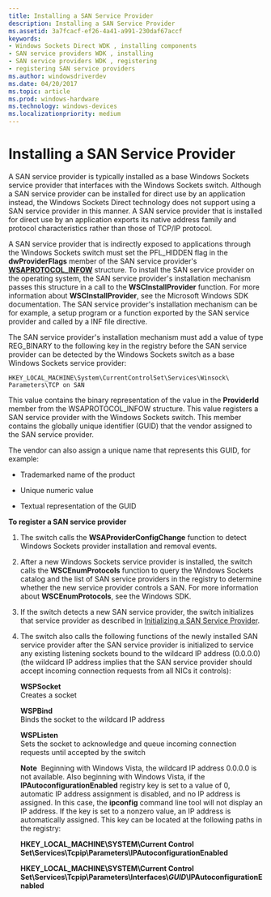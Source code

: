 ```yaml
---
title: Installing a SAN Service Provider
description: Installing a SAN Service Provider
ms.assetid: 3a7fcacf-ef26-4a41-a991-230daf67accf
keywords:
- Windows Sockets Direct WDK , installing components
- SAN service providers WDK , installing
- SAN service providers WDK , registering
- registering SAN service providers
ms.author: windowsdriverdev
ms.date: 04/20/2017
ms.topic: article
ms.prod: windows-hardware
ms.technology: windows-devices
ms.localizationpriority: medium
---
```


# Installing a SAN Service Provider





A SAN service provider is typically installed as a base Windows Sockets service provider that interfaces with the Windows Sockets switch. Although a SAN service provider can be installed for direct use by an application instead, the Windows Sockets Direct technology does not support using a SAN service provider in this manner. A SAN service provider that is installed for direct use by an application exports its native address family and protocol characteristics rather than those of TCP/IP protocol.

A SAN service provider that is indirectly exposed to applications through the Windows Sockets switch must set the PFL\_HIDDEN flag in the **dwProviderFlags** member of the SAN service provider's [**WSAPROTOCOL\_INFOW**](https://msdn.microsoft.com/library/windows/hardware/ff565963) structure. To install the SAN service provider on the operating system, the SAN service provider's installation mechanism passes this structure in a call to the **WSCInstallProvider** function. For more information about **WSCInstallProvider**, see the Microsoft Windows SDK documentation. The SAN service provider's installation mechanism can be for example, a setup program or a function exported by the SAN service provider and called by a INF file directive.

The SAN service provider's installation mechanism must add a value of type REG\_BINARY to the following key in the registry before the SAN service provider can be detected by the Windows Sockets switch as a base Windows Sockets service provider:

```
HKEY_LOCAL_MACHINE\System\CurrentControlSet\Services\Winsock\
Parameters\TCP on SAN
```

This value contains the binary representation of the value in the **ProviderId** member from the WSAPROTOCOL\_INFOW structure. This value registers a SAN service provider with the Windows Sockets switch. This member contains the globally unique identifier (GUID) that the vendor assigned to the SAN service provider.

The vendor can also assign a unique name that represents this GUID, for example:

-   Trademarked name of the product

-   Unique numeric value

-   Textual representation of the GUID

**To register a SAN service provider**

1.  The switch calls the **WSAProviderConfigChange** function to detect Windows Sockets provider installation and removal events.

2.  After a new Windows Sockets service provider is installed, the switch calls the **WSCEnumProtocols** function to query the Windows Sockets catalog and the list of SAN service providers in the registry to determine whether the new service provider controls a SAN. For more information about **WSCEnumProtocols**, see the Windows SDK.

3.  If the switch detects a new SAN service provider, the switch initializes that service provider as described in [Initializing a SAN Service Provider](initializing-a-san-service-provider.md).

4.  The switch also calls the following functions of the newly installed SAN service provider after the SAN service provider is initialized to service any existing listening sockets bound to the wildcard IP address (0.0.0.0) (the wildcard IP address implies that the SAN service provider should accept incoming connection requests from all NICs it controls):

    <a href="" id="wspsocket"></a>**WSPSocket**  
    Creates a socket

    <a href="" id="wspbind"></a>**WSPBind**  
    Binds the socket to the wildcard IP address

    <a href="" id="wsplisten"></a>**WSPListen**  
    Sets the socket to acknowledge and queue incoming connection requests until accepted by the switch

    **Note**  Beginning with Windows Vista, the wildcard IP address 0.0.0.0 is not available.
    Also beginning with Windows Vista, if the **IPAutoconfigurationEnabled** registry key is set to a value of 0, automatic IP address assignment is disabled, and no IP address is assigned. In this case, the **ipconfig** command line tool will not display an IP address. If the key is set to a nonzero value, an IP address is automatically assigned. This key can be located at the following paths in the registry:

    **HKEY\_LOCAL\_MACHINE\\SYSTEM\\Current Control Set\\Services\\Tcpip\\Parameters\\IPAutoconfigurationEnabled**

    **HKEY\_LOCAL\_MACHINE\\SYSTEM\\Current Control Set\\Services\\Tcpip\\Parameters\\Interfaces\\*GUID*\\IPAutoconfigurationEnabled**

     

 

 





